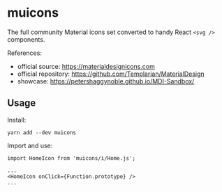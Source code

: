 # muicons

The full community Material icons set converted to handy React `<svg />` components.

References:  
- official source: <https://materialdesignicons.com>
- official repository: <https://github.com/Templarian/MaterialDesign>
- showcase: <https://petershaggynoble.github.io/MDI-Sandbox/>

## Usage

Install:
```
yarn add --dev muicons
```

Import and use:
```
import HomeIcon from 'muicons/i/Home.js';

...
<HomeIcon onClick={Function.prototype} />
...
```
